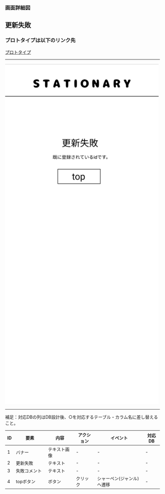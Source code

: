 ### 画面詳細図
## 更新失敗
### プロトタイプは以下のリンク先
[プロトタイプ](https://www.figma.com/file/YN8g4ahM3raStzCZMDXhNA/stationary?node-id=1%3A2)
*****
<img src="../img/更新失敗.png" width="500">

*****
補足：対応DBの列はDB設計後、○を対応するテーブル・カラム名に差し替えること。

| ID | 要素 | 内容 | アクション | イベント | 対応DB |
|----|------|-----|------------|---------|-------|
|1   |バナー　　　　|テキスト画像|-      |-        　　 |-|
|2   |更新失敗     |テキスト　　|-      |-        　　　|-|
|3   |失敗コメント |テキスト　　|-      |-        　　　|-|
|4   |topボタン    |ボタン　　　|クリック|シャーペン(ジャンル)へ遷移|- |

